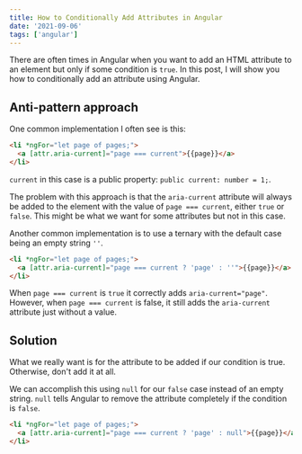 ```yaml
---
title: How to Conditionally Add Attributes in Angular
date: '2021-09-06'
tags: ['angular']
---
```


There are often times in Angular when you want to add an HTML attribute to an element but only if some condition is `true`. In this post, I will show you how to conditionally add an attribute using Angular.

## Anti-pattern approach

One common implementation I often see is this:

```html
<li *ngFor="let page of pages;">
  <a [attr.aria-current]="page === current">{{page}}</a>
</li>
```

`current` in this case is a public property: `public current: number = 1;`.

The problem with this approach is that the `aria-current` attribute will always be added to the element with the value of `page === current`, either `true` or `false`. This might be what we want for some attributes but not in this case.

Another common implementation is to use a ternary with the default case being an empty string `''`.

```html
<li *ngFor="let page of pages;">
  <a [attr.aria-current]="page === current ? 'page' : ''">{{page}}</a>
</li>
```

When `page === current` is `true` it correctly adds `aria-current="page"`. However, when `page === current` is false, it still adds the `aria-current` attribute just without a value.

## Solution

What we really want is for the attribute to be added if our condition is true. Otherwise, don't add it at all.

We can accomplish this using `null` for our `false` case instead of an empty string. `null` tells Angular to remove the attribute completely if the condition is `false`.

```html
<li *ngFor="let page of pages;">
  <a [attr.aria-current]="page === current ? 'page' : null">{{page}}</a>
</li>
```

